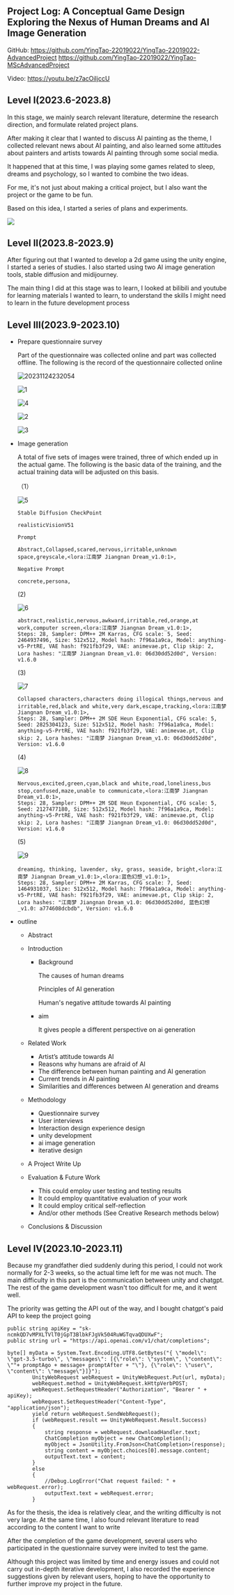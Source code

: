 ## Project Log: **A Conceptual Game Design Exploring the Nexus of Human Dreams and AI Image Generation**

GitHub: https://github.com/YingTao-22019022/YingTao-22019022-AdvancedProject
https://github.com/YingTao-22019022/YingTao-MScAdvancedProject

Video: https://youtu.be/z7acOiIjccU



## Level I(2023.6-2023.8)

In this stage, we mainly search relevant literature, determine the research direction, and formulate related project plans.

After making it clear that I wanted to discuss AI painting as the theme, I collected relevant news about AI painting, and also learned some attitudes about painters and artists towards AI painting through some social media.

It happened that at this time, I was playing some games related to sleep, dreams and psychology, so I wanted to combine the two ideas.

For me, it's not just about making a critical project, but I also want the project or the game to be fun.

Based on this idea, I started a series of plans and experiments.

![](.\READMEPHOTO\1280X1280.PNG)



## Level II(2023.8-2023.9)

After figuring out that I wanted to develop a 2d game using the unity engine, I started a series of studies. I also started using two AI image generation tools, stable diffusion and midijourney.

The main thing I did at this stage was to learn, I looked at bilibili and youtube for learning materials I wanted to learn, to understand the skills I might need to learn in the future development process



## Level III(2023.9-2023.10)

- Prepare questionnaire survey

  Part of the questionnaire was collected online and part was collected offline. The following is the record of the questionnaire collected online

  ![20231124232054](.\READMEPHOTO\20231124232054.png)

  ![1](.\READMEPHOTO\1.png)

  ![4](.\READMEPHOTO\2.png)

  ![2](.\READMEPHOTO\3.png)

  ![3](.\READMEPHOTO\4.png)

- Image generation

  A total of five sets of images were trained, three of which ended up in the actual game. The following is the basic data of the training, and the actual training data will be adjusted on this basis.

  （1）

  ![5](.\READMEPHOTO\5.png)

  ```
  Stable Diffusion CheckPoint
  
  realisticVisionV51
  
  Prompt
  
  Abstract,Collapsed,scared,nervous,irritable,unknown space,greyscale,<lora:江南梦 Jiangnan Dream_v1.0:1>,
  
  Negative Prompt
  
  concrete,persona,
  ```

  (2)

  ![6](.\READMEPHOTO\6.png)

  ```
  abstract,realistic,nervous,awkward,irritable,red,orange,at work,computer screen,<lora:江南梦 Jiangnan Dream_v1.0:1>,
  Steps: 28, Sampler: DPM++ 2M Karras, CFG scale: 5, Seed: 2464937496, Size: 512x512, Model hash: 7f96a1a9ca, Model: anything-v5-PrtRE, VAE hash: f921fb3f29, VAE: animevae.pt, Clip skip: 2, Lora hashes: "江南梦 Jiangnan Dream_v1.0: 06d30dd52d0d", Version: v1.6.0
  ```

  (3)

  ![7](.\READMEPHOTO\7.png)

  ```
  Collapsed characters,characters doing illogical things,nervous and irritable,red,black and white,very dark,escape,tracking,<lora:江南梦 Jiangnan Dream_v1.0:1>,
  Steps: 28, Sampler: DPM++ 2M SDE Heun Exponential, CFG scale: 5, Seed: 2825304123, Size: 512x512, Model hash: 7f96a1a9ca, Model: anything-v5-PrtRE, VAE hash: f921fb3f29, VAE: animevae.pt, Clip skip: 2, Lora hashes: "江南梦 Jiangnan Dream_v1.0: 06d30dd52d0d", Version: v1.6.0
  ```

  (4)

  ![8](.\READMEPHOTO\8.png)

  ```
  Nervous,excited,green,cyan,black and white,road,loneliness,bus stop,confused,maze,unable to communicate,<lora:江南梦 Jiangnan Dream_v1.0:1>,
  Steps: 28, Sampler: DPM++ 2M SDE Heun Exponential, CFG scale: 5, Seed: 2127477180, Size: 512x512, Model hash: 7f96a1a9ca, Model: anything-v5-PrtRE, VAE hash: f921fb3f29, VAE: animevae.pt, Clip skip: 2, Lora hashes: "江南梦 Jiangnan Dream_v1.0: 06d30dd52d0d", Version: v1.6.0
  ```

  (5)

  ![9](.\READMEPHOTO\9.png)

  ```
  dreaming, thinking, lavender, sky, grass, seaside, bright,<lora:江南梦 Jiangnan Dream_v1.0:1>,<lora:蓝色幻想_v1.0:1>,
  Steps: 28, Sampler: DPM++ 2M Karras, CFG scale: 7, Seed: 1464931037, Size: 512x512, Model hash: 7f96a1a9ca, Model: anything-v5-PrtRE, VAE hash: f921fb3f29, VAE: animevae.pt, Clip skip: 2, Lora hashes: "江南梦 Jiangnan Dream_v1.0: 06d30dd52d0d, 蓝色幻想_v1.0: a774608dcbdb", Version: v1.6.0
  ```

  

- outline

  - Abstract

  - Introduction

    - Background

      The causes of human dreams

      Principles of AI generation

      Human's negative attitude towards AI painting

    - aim

      It gives people a different perspective on ai generation

  - Related Work

    - Artist’s attitude towards AI
    - Reasons why humans are afraid of AI
    - The difference between human painting and AI generation
    - Current trends in AI painting
    - Similarities and differences between AI generation and dreams

  - Methodology

    - Questionnaire survey
    - User interviews
    - Interaction design experience design
    - unity development
    - ai image generation
    - iterative design

  - A Project Write Up

  - Evaluation & Future Work

    - This could employ user testing and testing results
    - It could employ quantitative evaluation of your work
    - It could employ critical self-reflection
    - And/or other methods (See Creative Research methods below)

  - Conclusions & Discussion

## Level IV(2023.10-2023.11)

Because my grandfather died suddenly during this period, I could not work normally for 2-3 weeks, so the actual time left for me was not much. The main difficulty in this part is the communication between unity and chatgpt. The rest of the game development wasn't too difficult for me, and it went well.

The priority was getting the API out of the way, and I bought chatgpt's paid API to keep the project going

```
public string apiKey = "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";
public string url = "https://api.openai.com/v1/chat/completions";
```

```
byte[] myData = System.Text.Encoding.UTF8.GetBytes("{ \"model\": \"gpt-3.5-turbo\", \"messages\": [{\"role\": \"system\", \"content\": \""+ promptAgo + message+ promptAfter + "\"}, {\"role\": \"user\", \"content\": \"message\"}]}");
        UnityWebRequest webRequest = UnityWebRequest.Put(url, myData);
        webRequest.method = UnityWebRequest.kHttpVerbPOST;
        webRequest.SetRequestHeader("Authorization", "Bearer " + apiKey);
        webRequest.SetRequestHeader("Content-Type", "application/json");
        yield return webRequest.SendWebRequest();
        if (webRequest.result == UnityWebRequest.Result.Success)
        {
            string response = webRequest.downloadHandler.text;
            ChatCompletion myObject = new ChatCompletion();                   
            myObject = JsonUtility.FromJson<ChatCompletion>(response);
            string content = myObject.choices[0].message.content;
            outputText.text = content;
        }
        else
        {
            //Debug.LogError("Chat request failed: " + webRequest.error);
            outputText.text = webRequest.error;
        }
```

As for the thesis, the idea is relatively clear, and the writing difficulty is not very large. At the same time, I also found relevant literature to read according to the content I want to write

After the completion of the game development, several users who participated in the questionnaire survey were invited to test the game.

Although this project was limited by time and energy issues and could not carry out in-depth iterative development, I also recorded the experience suggestions given by relevant users, hoping to have the opportunity to further improve my project in the future.
